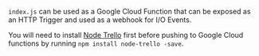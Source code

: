 `index.js` can be used as a Google Cloud Function that can be exposed as an HTTP Trigger and used as a webhook for I/O Events.

You will need to install [Node Trello](https://github.com/adunkman/node-trello) first before pushing to Google Cloud functions by running `npm install node-trello -save`.
